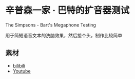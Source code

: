 # 辛普森一家 · 巴特的扩音器测试

The Simpsons - Bart's Megaphone Testing

用于简短语音文本的洗脑效果，然后接个头，制作比较简单

## 素材

- [bilibili](https://www.bilibili.com/video/BV1s4411B712)
- [Youtube](https://www.youtube.com/watch?v=oCyXsHC-lQ4)

